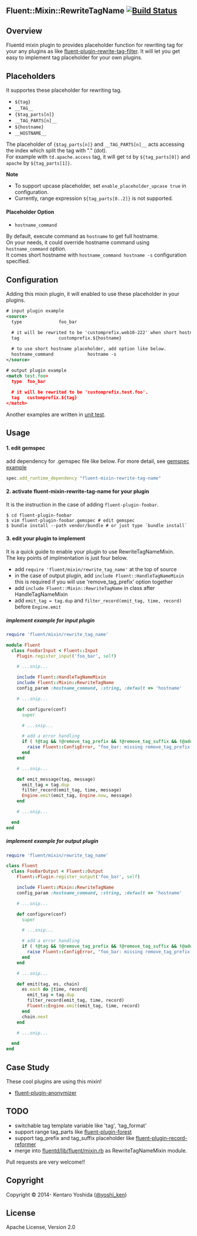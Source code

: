 ## Fluent::Mixin::RewriteTagName [![Build Status](https://travis-ci.org/y-ken/fluent-mixin-rewrite-tag-name.png?branch=master)](https://travis-ci.org/y-ken/fluent-mixin-rewrite-tag-name)

## Overview

Fluentd mixin plugin to provides placeholder function for rewriting tag for your any plugins as like [fluent-plugin-rewrite-tag-filter](https://github.com/fluent/fluent-plugin-rewrite-tag-filter). It will let you get easy to implement tag placeholder for your own plugins.

## Placeholders

It supportes these placeholder for rewriting tag.

- `${tag}`
- `__TAG__`
- `{$tag_parts[n]}`
- `__TAG_PARTS[n]__`
- `${hostname}`
- `__HOSTNAME__`

The placeholder of `{$tag_parts[n]}` and `__TAG_PARTS[n]__` acts accessing the index which split the tag with "." (dot).  
For example with `td.apache.access` tag, it will get `td` by `${tag_parts[0]}` and `apache` by `${tag_parts[1]}`.

**Note** 

* To support upcase placeholder, set `enable_placeholder_upcase true` in configuration.
* Currently, range expression ```${tag_parts[0..2]}``` is not supported.

#### Placeholder Option

* `hostname_command` 

By default, execute command as `hostname` to get full hostname.  
On your needs, it could override hostname command using `hostname_command` option.  
It comes short hostname with `hostname_command hostname -s` configuration specified.

## Configuration

Adding this mixin plugin, it will enabled to use these placeholder in your plugins.

```xml
# input plugin example
<source>
  type              foo_bar

  # it will be rewrited to be 'customprefix.web10-222' when short hostname is 'web10-222'.
  tag               customprefix.${hostname}
  
  # to use short hostname placeholder, add option like below.
  hostname_command             hostname -s
</source>
```

```xml
# output plugin example
<match test.foo>
  type  foo_bar
  
  # it will be rewrited to be 'customprefix.test.foo'.
  tag   customprefix.${tag}
</match>
```

Another examples are written in [unit test](https://github.com/y-ken/fluent-mixin-rewrite-tag-name/blob/master/test/mixin/test_rewrite_tag_name.rb).

## Usage

#### 1. edit gemspec

add dependency for .gemspec file like below. For more detail, see [gemspec example](https://github.com/y-ken/fluent-plugin-anonymizer/blob/master/fluent-plugin-anonymizer.gemspec)

```ruby
spec.add_runtime_dependency "fluent-mixin-rewrite-tag-name"
```

#### 2. activate fluent-mixin-rewrite-tag-name for your plugin

It is the instruction in the case of adding `fluent-plugin-foobar`.

```
$ cd fluent-plugin-foobar
$ vim fluent-plugin-foobar.gemspec # edit gemspec
$ bundle install --path vendor/bundle # or just type `bundle install`
```

#### 3. edit your plugin to implement

It is a quick guide to enable your plugin to use RewriteTagNameMixin.  
The key points of implmentation is just four below.

* add `require 'fluent/mixin/rewrite_tag_name'` at the top of source
* in the case of output plugin, add `include Fluent::HandleTagNameMixin`  
this is required if you will use 'remove_tag_prefix' option together
* add `include Fluent::Mixin::RewriteTagName` in class after HandleTagNameMixin
* add `emit_tag = tag.dup` and `filter_record(emit_tag, time, record)` before `Engine.emit`

##### implement example for input plugin

```ruby
require 'fluent/mixin/rewrite_tag_name'

module Fluent
  class FooBarInput < Fluent::Input
    Plugin.register_input('foo_bar', self)

    # ...snip...

    include Fluent::HandleTagNameMixin
    include Fluent::Mixin::RewriteTagName    
    config_param :hostname_command, :string, :default => 'hostname'

    # ...snip...

    def configure(conf)
      super

      # ...snip...

      # add a error handling 
      if ( !@tag && !@remove_tag_prefix && !@remove_tag_suffix && !@add_tag_prefix && !@add_tag_suffix )
        raise Fluent::ConfigError, "foo_bar: missing remove_tag_prefix, remove_tag_suffix, add_tag_prefix or add_tag_suffix."
      end      
    end

    # ...snip...

    def emit_message(tag, message)
      emit_tag = tag.dup
      filter_record(emit_tag, time, message)
      Engine.emit(emit_tag, Engine.now, message)
    end

    # ...snip...

  end
end
```

##### implement example for output plugin

```ruby
require 'fluent/mixin/rewrite_tag_name'

class Fluent
  class FooBarOutput < Fluent::Output
    Fluent::Plugin.register_output('foo_bar', self)

    include Fluent::Mixin::RewriteTagName
    config_param :hostname_command, :string, :default => 'hostname'

    # ...snip...

    def configure(conf)
      super

      # ...snip...

      # add a error handling 
      if ( !@tag && !@remove_tag_prefix && !@remove_tag_suffix && !@add_tag_prefix && !@add_tag_suffix )
        raise Fluent::ConfigError, "foo_bar: missing remove_tag_prefix, remove_tag_suffix, add_tag_prefix or add_tag_suffix."
      end      
    end

    # ...snip...

    def emit(tag, es, chain)
      es.each do |time, record|
        emit_tag = tag.dup
        filter_record(emit_tag, time, record)
        Fluent::Engine.emit(emit_tag, time, record)
      end
      chain.next
    end

    # ...snip...

  end
end
```

## Case Study

These cool plugins are using this mixin!

* [fluent-plugin-anonymizer](https://github.com/y-ken/fluent-plugin-anonymizer/)

## TODO

* switchable tag template variable like 'tag', 'tag_format'
* support range tag_parts like [fluent-plugin-forest](https://github.com/tagomoris/fluent-plugin-forest/compare/v0.2.2...master)
* support tag_prefix and tag_suffix placeholder like [fluent-plugin-record-reformer](https://github.com/sonots/fluent-plugin-record-reformer)
* merge into [fluentd/lib/fluent/mixin.rb](https://github.com/fluent/fluentd/blob/master/lib/fluent/mixin.rb) as RewriteTagNameMixin module.

Pull requests are very welcome!!

## Copyright

Copyright © 2014- Kentaro Yoshida ([@yoshi_ken](https://twitter.com/yoshi_ken))

## License

Apache License, Version 2.0
